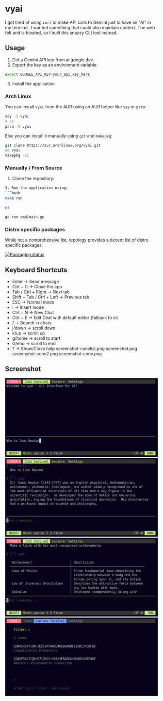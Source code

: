 # vyai
I got tired of using `curl` to make API calls to Gemini just to have an "AI" in my terminal. I wanted something that could also maintain context. The web felt and is bloated, so I built this snazzy CLI tool instead.

## Usage

1. Get a Gemini API key from ai.google.dev.
2. Export the key as an environment variable:
```bash
export GOOGLE_API_KEY=your_api_key_here
```
3. Install the application
### Arch Linux
You can install `vyai` from the AUR using an AUR helper like `yay` or `paru`:
```bash
yay -S vyai
# or
paru -S vyai
```
Else you can install it manually using `git` and `makepkg`:
```bash
git clone https://aur.archlinux.org/vyai.git 
cd vyai
makepkg -si
```

### Manually / From Source
1. Clone the repository:
```bash
3. Run the application using:
```bash
make run
```
or
```bash
go run cmd/main.go
```

### Distro specific packages

While not a comprehensive list, [repology](https://repology.org/project/vyai/versions) provides a decent list of distro
specific packages.

[![Packaging status](https://repology.org/badge/vertical-allrepos/vyai.svg)](https://repology.org/project/vyai/versions)


## Keyboard Shortcuts
- Enter → Send message
- Ctrl + C → Close the app
- Tab / Ctrl + Right → Next tab
- Shift + Tab / Ctrl + Left → Previous tab
- ESC → Normal mode
- I → Insert mode
- Ctrl + N → New Chat
- Ctrl + E → Edit Chat with default editor (falback to vi)
- / → Search in chats
- j/down → scroll down
- k/up → scroll up
- g/home → scroll to start
- G/end → scroll to end
- ? → Show/Close help
  screenshot-convlist.png  screenshot.png
screenshot-conv2.png  screenshot-conv.png
## Screenshot
![vyai](https://raw.githubusercontent.com/vybraan/vyai/refs/heads/master/assets/screenshot-conv.png)
![vyai](https://raw.githubusercontent.com/vybraan/vyai/refs/heads/master/assets/screenshot-conv1.png)
![vyai](https://raw.githubusercontent.com/vybraan/vyai/refs/heads/master/assets/screenshot-conv2.png)
![vyai](https://raw.githubusercontent.com/vybraan/vyai/refs/heads/master/assets/screenshot-convlist.png)

